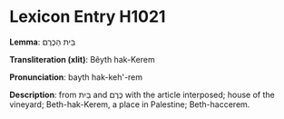 # Lexicon Entry H1021

**Lemma**: בֵּית הַכֶּרֶם

**Transliteration (xlit)**: Bêyth hak-Kerem

**Pronunciation**: bayth hak-keh'-rem

**Description**:
from בַּיִת and כֶּרֶם with the article interposed; house of the vineyard; Beth-hak-Kerem, a place in Palestine; Beth-haccerem.
